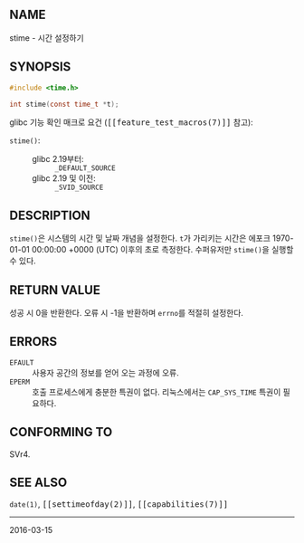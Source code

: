 ## NAME

stime - 시간 설정하기

## SYNOPSIS

```c
#include <time.h>

int stime(const time_t *t);
```

glibc 기능 확인 매크로 요건 (<tt>[[feature_test_macros(7)]]</tt> 참고):

<dl>
<dt><code>stime()</code>:</dt>
<dd>
 <dl>
 <dt>glibc 2.19부터:</dt>
 <dd><code>_DEFAULT_SOURCE</code></dd>
 <dt>glibc 2.19 및 이전:</dt>
 <dd><code>_SVID_SOURCE</code></dd>
 </dl>
</dd>
</dl>

## DESCRIPTION

`stime()`은 시스템의 시간 및 날짜 개념을 설정한다. `t`가 가리키는 시간은 에포크 1970-01-01 00:00:00 +0000 (UTC) 이후의 초로 측정한다. 수퍼유저만 `stime()`을 실행할 수 있다.

## RETURN VALUE

성공 시 0을 반환한다. 오류 시 -1을 반환하며 `errno`를 적절히 설정한다.

## ERRORS

<dl>
<dt><code>EFAULT</code></dt>
<dd>사용자 공간의 정보를 얻어 오는 과정에 오류.</dd>
<dt><code>EPERM</code></dt>
<dd>호출 프로세스에게 충분한 특권이 없다. 리눅스에서는 <code>CAP_SYS_TIME</code> 특권이 필요하다.</dd>
</dl>

## CONFORMING TO

SVr4.

## SEE ALSO

`date(1)`, <tt>[[settimeofday(2)]]</tt>, <tt>[[capabilities(7)]]</tt>

----

2016-03-15
